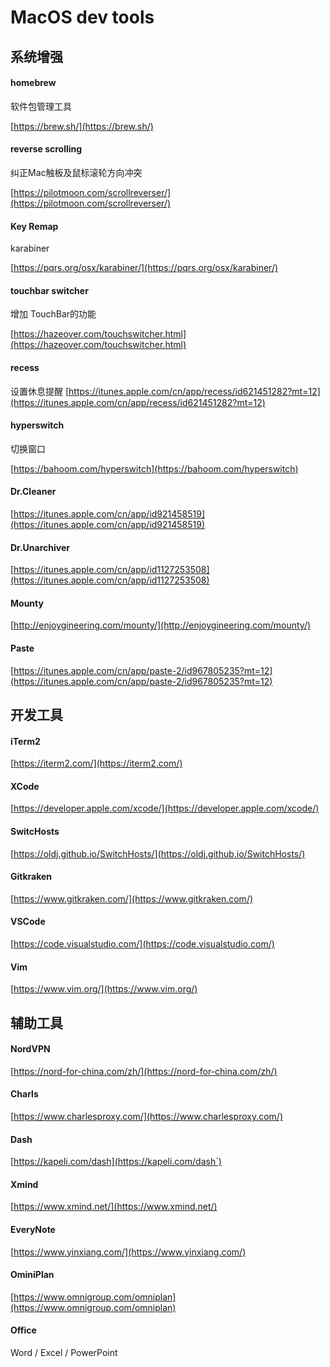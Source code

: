 # MacOS dev tools

## 系统增强

#### homebrew 
软件包管理工具

[https://brew.sh/](https://brew.sh/)

#### reverse scrolling 
纠正Mac触板及鼠标滚轮方向冲突

[https://pilotmoon.com/scrollreverser/](https://pilotmoon.com/scrollreverser/)

#### Key Remap

karabiner

[https://pqrs.org/osx/karabiner/](https://pqrs.org/osx/karabiner/)

#### touchbar switcher

增加 TouchBar的功能

[https://hazeover.com/touchswitcher.html](https://hazeover.com/touchswitcher.html)

#### recess

设置休息提醒
[https://itunes.apple.com/cn/app/recess/id621451282?mt=12](https://itunes.apple.com/cn/app/recess/id621451282?mt=12)

#### hyperswitch

切换窗口

[https://bahoom.com/hyperswitch](https://bahoom.com/hyperswitch)

#### Dr.Cleaner

[https://itunes.apple.com/cn/app/id921458519](https://itunes.apple.com/cn/app/id921458519)

#### Dr.Unarchiver

[https://itunes.apple.com/cn/app/id1127253508](https://itunes.apple.com/cn/app/id1127253508)

#### Mounty

[http://enjoygineering.com/mounty/](http://enjoygineering.com/mounty/)

#### Paste
[https://itunes.apple.com/cn/app/paste-2/id967805235?mt=12](https://itunes.apple.com/cn/app/paste-2/id967805235?mt=12)

## 开发工具

#### iTerm2

[https://iterm2.com/](https://iterm2.com/)

#### XCode

[https://developer.apple.com/xcode/](https://developer.apple.com/xcode/)

#### SwitcHosts

[https://oldj.github.io/SwitchHosts/](https://oldj.github.io/SwitchHosts/)

#### Gitkraken

[https://www.gitkraken.com/](https://www.gitkraken.com/)

#### VSCode

[https://code.visualstudio.com/](https://code.visualstudio.com/)

#### Vim

[https://www.vim.org/](https://www.vim.org/)

## 辅助工具

#### NordVPN

[https://nord-for-china.com/zh/](https://nord-for-china.com/zh/)

#### Charls

[https://www.charlesproxy.com/](https://www.charlesproxy.com/)

#### Dash

[https://kapeli.com/dash](https://kapeli.com/dash`)

#### Xmind

[https://www.xmind.net/](https://www.xmind.net/)

#### EveryNote

[https://www.yinxiang.com/](https://www.yinxiang.com/)

#### OminiPlan

[https://www.omnigroup.com/omniplan](https://www.omnigroup.com/omniplan)

#### Office

Word / Excel / PowerPoint
